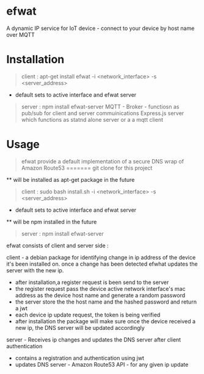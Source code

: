 # efwat
A dynamic IP service for IoT device - connect to your device by host name over MQTT

# Installation 

>client : apt-get install efwat -i <network_interface> -s <server_address> 
  - default sets to active interface and efwat server 

>server : npm install efwat-server
>  MQTT - Broker - functiosn as pub/sub for client and server commuinications 
>  Express.js server which functions as statnd alone server or a a mqtt client 

# Usage
>efwat provide a default implementation of a secure DNS wrap of Amazon Route53
=======
git clone for this project

** will be installed as apt-get package  in the future 
>client : sudo bash install.sh  -i <network_interface> -s <server_address> 
  - default sets to active interface and efwat server 
  
** will be npm installed in the future
>server : npm install efwat-server

efwat consists of client and server side : 

client - a debian package for identifying change in ip address of the device it's been installed on.
  once a change has been detected efwhat updates the server with the new ip. 
+ after installation,a register request is been send to the server
+ the register request pass the device active network interface's mac address as the device host name and generate a random password
+ the server store the the host name and the hashed password and return a jwt
+ each device ip update request, the token is being verified 
+ after installation the package will make sure once the device received a new ip, the DNS server will be updated accordingly 
      
server - Receives ip changes and updates the DNS server after client authentication  
+ contains a registration and authentication using jwt
+ updates DNS server - Amazon Route53 API - for any given ip update
    
    







